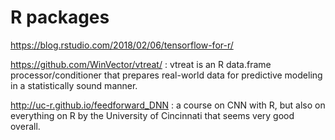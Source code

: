 # R packages
https://blog.rstudio.com/2018/02/06/tensorflow-for-r/

https://github.com/WinVector/vtreat/ : vtreat is an R data.frame processor/conditioner that prepares real-world data for predictive modeling in a statistically sound manner.

http://uc-r.github.io/feedforward_DNN : a course on CNN with R, but also on everything on R by the University of Cincinnati that seems very good overall.
